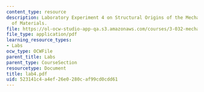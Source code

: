 ```yaml
---
content_type: resource
description: Laboratory Experiment 4 on Structural Origins of the Mechanical Properties
  of Materials.
file: https://ol-ocw-studio-app-qa.s3.amazonaws.com/courses/3-032-mechanical-behavior-of-materials-fall-2007/523141c4a4ef26e0280caf99cd0cdd61_lab4.pdf
file_type: application/pdf
learning_resource_types:
- Labs
ocw_type: OCWFile
parent_title: Labs
parent_type: CourseSection
resourcetype: Document
title: lab4.pdf
uid: 523141c4-a4ef-26e0-280c-af99cd0cdd61
---
```

